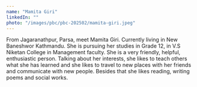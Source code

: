 ```yaml
---
name: "Mamita Giri"
linkedIn: ""
photo: "/images/pbc/pbc-202502/mamita-giri.jpeg"
---
```


From Jagaranathpur, Parsa, meet Mamita Giri. Currently living in New Baneshwor Kathmandu. She is pursuing her studies in Grade 12, in V.S Niketan College in Management faculty. She is a very friendly, helpful, enthusiastic person. Talking about her interests, she likes to teach others what she has learned and she likes to travel to new places with her friends and communicate with new people. Besides that she likes reading, writing poems and social works.
